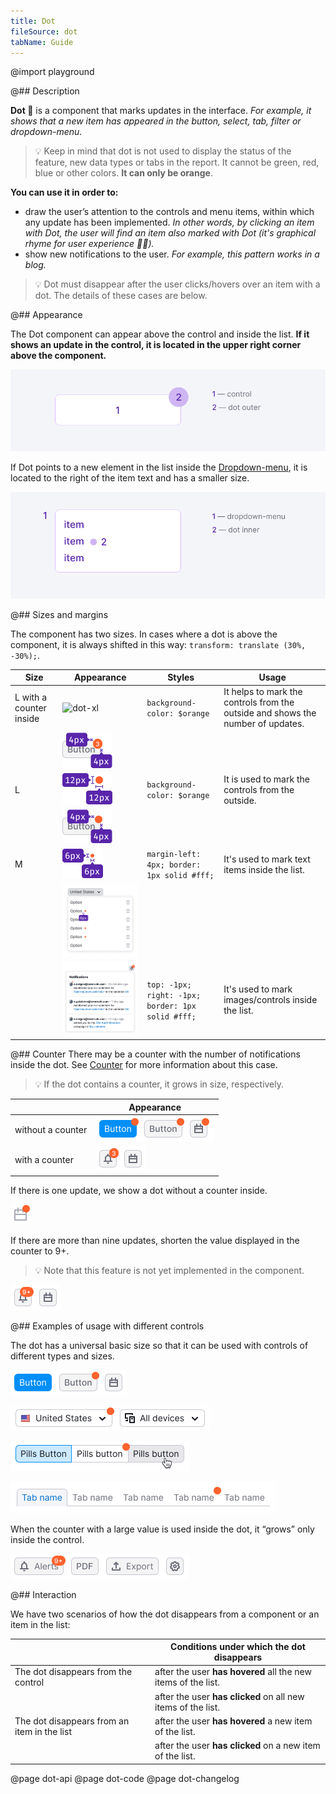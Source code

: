 ```yaml
---
title: Dot
fileSource: dot
tabName: Guide
---
```


@import playground

@## Description

**Dot 🍊** is a component that marks updates in the interface. _For example, it shows that a new item has appeared in the button, select, tab, filter or dropdown-menu._

> 💡 Keep in mind that dot is not used to display the status of the feature, new data types or tabs in the report. It cannot be green, red, blue or other colors. **It can only be orange**.

**You can use it in order to:**

- draw the user’s attention to the controls and menu items, within which any update has been implemented. _In other words, by clicking an item with Dot, the user will find an item also marked with Dot (it's graphical rhyme for user experience 🕺🏻)._
- show new notifications to the user. _For example, this pattern works in a blog._

> 💡 Dot must disappear after the user clicks/hovers over an item with a dot. The details of these cases are below.

@## Appearance

The Dot component can appear above the control and inside the list. **If it shows an update in the control, it is located in the upper right corner above the component.**

![dot-scheme](static/dot-scheme.png)

If Dot points to a new element in the list inside the [Dropdown-menu](/components/dropdown-menu/), it is located to the right of the item text and has a smaller size.

![dot-scheme](static/dot-scheme-2.png)

@## Sizes and margins

The component has two sizes. In cases where a dot is above the component, it is always shifted in this way: `transform: translate (30%, -30%);`.

| Size                    | Appearance                                      | Styles                                            | Usage                                                                           |
| ----------------------- | ----------------------------------------------- | ------------------------------------------------- | ------------------------------------------------------------------------------- |
| L with a counter inside | ![dot-xl](static/dot-xl.png)                    | `background-color: $orange`                       | It helps to mark the controls from the outside and shows the number of updates. |
|                         | ![dot-margins-xl](static/xl-margins.png)        |                                                   |                                                                                 |
| L                       | ![dot-l](static/dot-l.png)                      | `background-color: $orange`                       | It is used to mark the controls from the outside.                               |
|                         | ![dot-margins-l](static/l-margins.png)          |                                                   |                                                                                 |
| M                       | ![dot-m](static/dot-m.png)                      | `margin-left: 4px; border: 1px solid #fff;`       | It's used to mark text items inside the list.                                   |
|                         | ![dot-margins-s](static/s-margins.png)          |                                                   |                                                                                 |
|                         | ![dot-in-list](static/mc-notifications-yes.png) | `top: -1px; right: -1px; border: 1px solid #fff;` | It's used to mark images/controls inside the list.                              |

@## Counter
There may be a counter with the number of notifications inside the dot. See [Counter](/components/counter/) for more information about this case.

> 💡 If the dot contains a counter, it grows in size, respectively.

|                   | Appearance                                |
| ----------------- | ----------------------------------------- |
| without a counter | ![dot-without-counter](static/button.png) |
| with a counter    | ![dot-with-counter](static/counter.png)   |

If there is one update, we show a dot without a counter inside.

![icon-with-dot](static/icon.png)

If there are more than nine updates, shorten the value displayed in the counter to 9+.

> 💡 Note that this feature is not yet implemented in the component.

![overflown-counter](static/counter-2.png)

@## Examples of usage with different controls

The dot has a universal basic size so that it can be used with controls of different types and sizes.

![buttons with dot](static/buttons.png)

![select with dot](static/select-2.png)

![pills with dot](static/pills.png)

![tabs with dot](static/tabs.png)

When the counter with a large value is used inside the dot, it “grows” only inside the control.

![buttons with dot](static/buttons-2.png)

@## Interaction

We have two scenarios of how the dot disappears from a component or an item in the list:

|                                             | Conditions under which the dot disappears                     |
| ------------------------------------------- | ------------------------------------------------------------- |
| The dot disappears from the control         | after the user **has hovered** all the new items of the list. |
|                                             | after the user **has clicked** on all new items of the list.  |
| The dot disappears from an item in the list | after the user **has hovered** a new item of the list.        |
|                                             | after the user **has clicked** on a new item of the list.     |

@page dot-api
@page dot-code
@page dot-changelog
